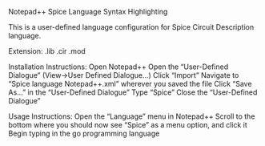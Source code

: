 Notepad++ Spice Language Syntax Highlighting

This is a user-defined language configuration for Spice Circuit Description language.

Extension: .lib .cir .mod

Installation Instructions:
    Open Notepad++
    Open the “User-Defined Dialogue” (View->User Defined Dialogue…)
    Click “Import”
    Navigate to “Spice language Notepad++.xml” wherever you saved the file
    Click “Save As…” in the “User-Defined Dialogue”
    Type “Spice”
    Close the “User-Defined Dialogue”

Usage Instructions:
    Open the “Language” menu in Notepad++
    Scroll to the bottom where you should now see “Spice” as a menu option, and click it
    Begin typing in the go programming language
